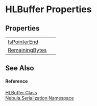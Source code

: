 # HLBuffer Properties




## Properties
<table>
<tr>
<td><a href="P_Nebula_Serialization_HLBuffer_IsPointerEnd">IsPointerEnd</a></td>
<td> </td></tr>
<tr>
<td><a href="P_Nebula_Serialization_HLBuffer_RemainingBytes">RemainingBytes</a></td>
<td> </td></tr>
</table>

## See Also


#### Reference
<a href="T_Nebula_Serialization_HLBuffer">HLBuffer Class</a>  
<a href="N_Nebula_Serialization">Nebula.Serialization Namespace</a>  
